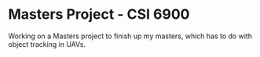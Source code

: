 # Masters Project - CSI 6900

Working on a Masters project to finish up my masters, which has to do with object tracking in UAVs.
